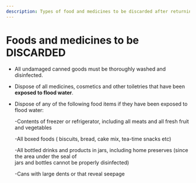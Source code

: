 ```yaml
---
description: Types of food and medicines to be discarded after returning home
---
```


# Foods and medicines to be DISCARDED

* All undamaged canned goods must be thoroughly washed and disinfected.
* Dispose of all medicines, cosmetics and other toiletries that have been **exposed to flood water**.
* Dispose of any of the following food items if they have been exposed to flood water:

  -Contents of freezer or refrigerator, including all meats and all fresh fruit and vegetables

  -All boxed foods \( biscuits, bread, cake mix, tea-time snacks etc\) 

  -All bottled drinks and products in jars, including home preserves \(since the area under the seal of  
  jars and bottles cannot be properly disinfected\)

  -Cans with large dents or that reveal seepage


